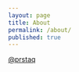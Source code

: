 ```yaml
---
layout: page
title: About
permalink: /about/
published: true
---
```


<a href="https://twitter.com/prstaq" target="_blank">@prstaq</a>
